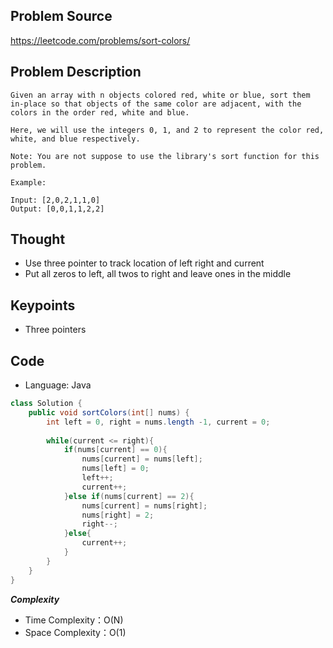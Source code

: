 ## Problem Source
https://leetcode.com/problems/sort-colors/

## Problem Description
```
Given an array with n objects colored red, white or blue, sort them in-place so that objects of the same color are adjacent, with the colors in the order red, white and blue.

Here, we will use the integers 0, 1, and 2 to represent the color red, white, and blue respectively.

Note: You are not suppose to use the library's sort function for this problem.

Example:

Input: [2,0,2,1,1,0]
Output: [0,0,1,1,2,2]
```

## Thought
- Use three pointer to track location of left right and current
- Put all zeros to left, all twos to right and leave ones in the middle

## Keypoints
- Three pointers 


## Code
* Language: Java

```Java
class Solution {
    public void sortColors(int[] nums) {
        int left = 0, right = nums.length -1, current = 0;
        
        while(current <= right){
            if(nums[current] == 0){
                nums[current] = nums[left];
                nums[left] = 0;
                left++;
                current++;
            }else if(nums[current] == 2){
                nums[current] = nums[right];
                nums[right] = 2;
                right--;   
            }else{
                current++;
            }
        }
    }
}
```

***Complexity***

- Time Complexity：O(N)
- Space Complexity：O(1)
